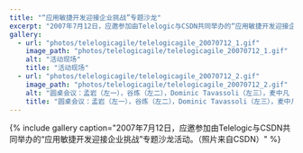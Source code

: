 ```yaml
---
title: "“应用敏捷开发迎接企业挑战”专题沙龙"
excerpt: "2007年7月12日，应邀参加由Telelogic与CSDN共同举办的“应用敏捷开发迎接企业挑战”专题沙龙活动。"
gallery:
  - url: "photos/telelogicagile/telelogicagile_20070712_1.gif"
    image_path: "photos/telelogicagile/telelogicagile_20070712_1.gif"
    alt: "活动现场"
    title: "活动现场"
  - url: "photos/telelogicagile/telelogicagile_20070712_2.gif"
    image_path: "photos/telelogicagile/telelogicagile_20070712_2.gif"
    alt: "圆桌会议：孟岩（左一），谷炼（左二），Dominic Tavassoli（左三），麦中凡（左四），张浩（左五）"
    title: "圆桌会议：孟岩（左一），谷炼（左二），Dominic Tavassoli（左三），麦中凡（左四），张浩（左五）"
---
```


{% include gallery caption="2007年7月12日，应邀参加由Telelogic与CSDN共同举办的“应用敏捷开发迎接企业挑战”专题沙龙活动。（照片来自CSDN）" %}